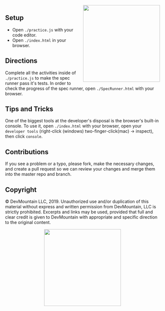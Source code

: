 <img src="https://s3.amazonaws.com/devmountain/readme-logo.png" width="250" align="right">

## Setup

* Open `./practice.js` with your code editor.
* Open `./index.html` in your browser.
 
## Directions

Complete all the activities inside of `./practice.js` to make the spec runner pass it's tests. In order to check the progress of the spec runner, open `./SpecRunner.html` with your browser.

## Tips and Tricks

One of the biggest tools at the developer's disposal is the browser's built-in console. To use it, open `./index.html` with your browser, open your `developer tools` (right-click (windows) two-finger-click(mac) -> inspect), then click `console`.

## Contributions

If you see a problem or a typo, please fork, make the necessary changes, and create a pull request so we can review your changes and merge them into the master repo and branch.

## Copyright

© DevMountain LLC, 2019. Unauthorized use and/or duplication of this material without express and written permission from DevMountain, LLC is strictly prohibited. Excerpts and links may be used, provided that full and clear credit is given to DevMountain with appropriate and specific direction to the original content.

<p align="center">
<img src="https://s3.amazonaws.com/devmountain/readme-logo.png" width="250">
</p>
